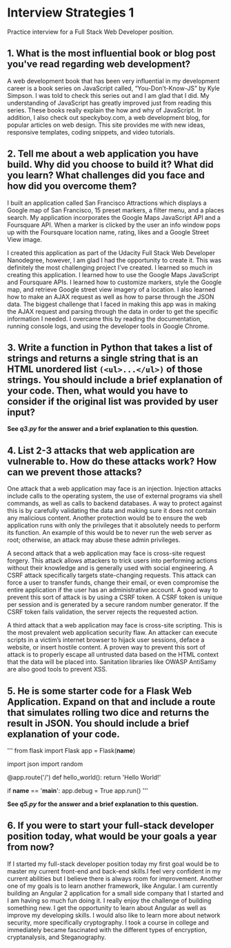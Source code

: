 # Interview Strategies 1

Practice interview for a Full Stack Web Developer position.

## 1. What is the most influential book or blog post you've read regarding web development?

A web development book that has been very influential in my development career is a book series on JavaScript called, “You-Don’t-Know-JS” by Kyle Simpson. I was told to check this series out and I am glad that I did. My understanding of JavaScript has greatly improved just from reading this series. These books really explain the how and why of JavaScript. In addition, I also check out speckyboy.com, a web development blog, for popular articles on web design. This site provides me with new ideas, responsive templates, coding snippets, and video tutorials.

## 2. Tell me about a web application you have build. Why did you choose to build it? What did you learn? What challenges did you face and how did you overcome them?

I built an application called San Francisco Attractions which displays a Google map of San Francisco, 15 preset markers, a filter menu, and a places search. My application incorporates the Google Maps JavaScript API and a Foursquare API. When a marker is clicked by the user an info window pops up with the Foursquare location name, rating, likes and a Google Street View image.

I created this application as part of the Udacity Full Stack Web Developer Nanodegree, however, I am glad I had the opportunity to create it. This was definitely the most challenging project I’ve created. I learned so much in creating this application. I learned how to use the Google Maps JavaScript and Foursquare APIs. I learned how to customize markers, style the Google map, and retrieve Google street view imagery of a location. I also learned how to make an AJAX request as well as how to parse through the JSON data. The biggest challenge that I faced in making this app was in making the AJAX request and parsing through the data in order to get the specific information I needed. I overcame this by reading the documentation, running console logs, and using the developer tools in Google Chrome.

## 3. Write a function in Python that takes a list of strings and returns a single string that is an HTML unordered list `(<ul>...</ul>)` of those strings. You should include a brief explanation of your code. Then, what would you have to consider if the original list was provided by user input?

**See _q3.py_ for the answer and a brief explanation to this question.**

## 4. List 2-3 attacks that web application are vulnerable to. How do these attacks work? How can we prevent those attacks?

One attack that a web application may face is an injection. Injection attacks include calls to the operating system, the use of external programs via shell commands, as well as calls to backend databases. A way to protect against this is by carefully validating the data and making sure it does not contain any malicious content. Another protection would be to ensure the web application runs with only the privileges that it absolutely needs to perform its function. An example of this would be to never run the web server as root; otherwise, an attack may abuse these admin privileges.

A second attack that a web application may face is cross-site request forgery.  This attack allows attackers to trick users into performing actions without their knowledge and is generally used with social engineering.  A CSRF attack specifically targets state-changing requests. This attack can force a user to transfer funds, change their email, or even compromise the entire application if the user has an administrative account. A good way to prevent this sort of attack is by using a CSRF token. A CSRF token is unique per session and is generated by a secure random number generator. If the CSRF token fails validation, the server rejects the requested action.

A third attack that a web application may face is cross-site scripting. This is the most prevalent web application security flaw. An attacker can execute scripts in a victim’s internet browser to hijack user sessions, deface a website, or insert hostile content. A proven way to prevent this sort of attack is to properly escape all untrusted data based on the HTML context that the data will be placed into. Sanitation libraries like OWASP AntiSamy are also good tools to prevent XSS. 

## 5. He is some starter code for a Flask Web Application. Expand on that and include a route that simulates rolling two dice and returns the result in JSON. You should include a brief explanation of your code.

'''
from flask import Flask
app = Flask(__name__)

import json
import random

@app.route('/')
def hello_world():
 return 'Hello World!'

if __name__ == '__main__':
 app.debug = True
 app.run()
'''

**See _q5.py_ for the answer and a brief explanation to this question.**

## 6. If you were to start your full-stack developer position today, what would be your goals a year from now?

If I started my full-stack developer position today my first goal would be to master my current front-end and back-end skills.I feel very confident in my current abilities but I believe there is always room for improvement. Another one of my goals is to learn another framework, like Angular. I am currently building an Angular 2 application for a small side company that I started and I am having so much fun doing it. I really enjoy the challenge of building something new. I get the opportunity to learn about Angular as well as improve my developing skills. I would also like to learn more about network security, more specifically cryptography. I took a course in college and immediately became fascinated with the different types of encryption, cryptanalysis, and Steganography.





